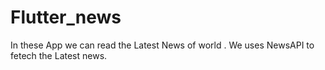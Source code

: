 # Flutter_news
In these App we can read the Latest News of world . We uses NewsAPI to fetech the Latest news.
